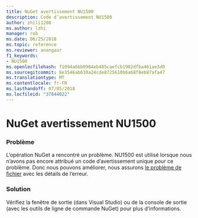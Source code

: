 ```yaml
---
title: NuGet avertissement NU1500
description: Code d’avertissement NU1500
author: zhili1208
ms.author: lzhi
manager: rob
ms.date: 06/25/2018
ms.topic: reference
ms.reviewer: anangaur
f1_keywords:
- NU1500
ms.openlocfilehash: f1094a6bb0984eb485caefcb1902dfba461ae3d0
ms.sourcegitcommit: 8e3546ab630a24cde8725610b6a68f8eb87afa47
ms.translationtype: MT
ms.contentlocale: fr-FR
ms.lasthandoff: 07/05/2018
ms.locfileid: "37844022"
---
```

# <a name="nuget-warning-nu1500"></a>NuGet avertissement NU1500

### <a name="issue"></a>Problème
L’opération NuGet a rencontré un problème. NU1500 est utilisé lorsque nous n’avons pas encore attribué un code d’avertissement unique pour ce problème. Donc nous pouvons améliorer, nous assurons [le problème de fichier](https://github.com/nuget/home/issues) avec les détails de l’erreur.

### <a name="solution"></a>Solution
Vérifiez la fenêtre de sortie (dans Visual Studio) ou de la console de sortie (avec les outils de ligne de commande NuGet) pour plus d’informations.